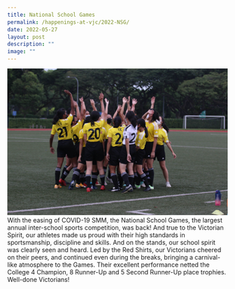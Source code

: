 ```yaml
---
title: National School Games
permalink: /happenings-at-vjc/2022-NSG/
date: 2022-05-27
layout: post
description: ""
image: ""
---
```



![](/images/Happening%20at%20VJC/2022%2015%20NSG2.jpg)
With the easing of COVID-19 SMM, the National School Games, the largest annual inter-school sports competition, was back! And true to the Victorian Spirit, our athletes made us proud with their high standards in sportsmanship, discipline and skills. And on the stands, our school spirit was clearly seen and heard. Led by the Red Shirts, our Victorians cheered on their peers, and continued even during the breaks, bringing a carnival-like atmosphere to the Games. Their excellent performance netted the College 4 Champion, 8 Runner-Up and 5 Second Runner-Up place trophies. Well-done Victorians!
